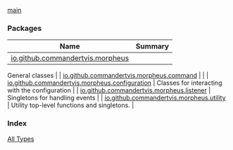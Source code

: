 [main](./index.md)

### Packages

| Name | Summary |
|---|---|
| [io.github.commandertvis.morpheus](io.github.commandertvis.morpheus/index.md) |  General classes  |
| [io.github.commandertvis.morpheus.command](io.github.commandertvis.morpheus.command/index.md) |  |
| [io.github.commandertvis.morpheus.configuration](io.github.commandertvis.morpheus.configuration/index.md) |  Classes for interacting with the configuration  |
| [io.github.commandertvis.morpheus.listener](io.github.commandertvis.morpheus.listener/index.md) |  Singletons for handling events  |
| [io.github.commandertvis.morpheus.utility](io.github.commandertvis.morpheus.utility/index.md) |  Utility top-level functions and singletons.  |

### Index

[All Types](alltypes/index.md)